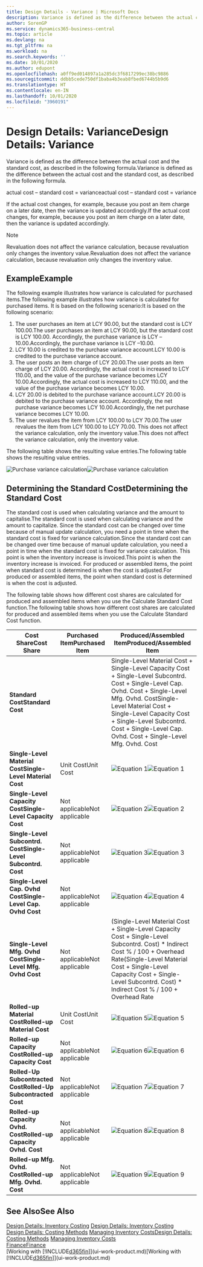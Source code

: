 ```yaml
---
title: Design Details - Variance | Microsoft Docs
description: Variance is defined as the difference between the actual cost and the standard cost, as described in the following formula.
author: SorenGP
ms.service: dynamics365-business-central
ms.topic: article
ms.devlang: na
ms.tgt_pltfrm: na
ms.workload: na
ms.search.keywords: ''
ms.date: 10/01/2020
ms.author: edupont
ms.openlocfilehash: a0ff9ed014897a1a285dc3f6817299ec38bc9886
ms.sourcegitcommit: ddbb5cede750df1baba4b3eab8fbed6744b5b9d6
ms.translationtype: HT
ms.contentlocale: en-IN
ms.lasthandoff: 10/01/2020
ms.locfileid: "3960191"
---
```

# <a name="design-details-variance"></a><span data-ttu-id="548fd-103">Design Details: Variance</span><span class="sxs-lookup"><span data-stu-id="548fd-103">Design Details: Variance</span></span>
<span data-ttu-id="548fd-104">Variance is defined as the difference between the actual cost and the standard cost, as described in the following formula.</span><span class="sxs-lookup"><span data-stu-id="548fd-104">Variance is defined as the difference between the actual cost and the standard cost, as described in the following formula.</span></span>  

 <span data-ttu-id="548fd-105">actual cost – standard cost = variance</span><span class="sxs-lookup"><span data-stu-id="548fd-105">actual cost – standard cost = variance</span></span>  

 <span data-ttu-id="548fd-106">If the actual cost changes, for example, because you post an item charge on a later date, then the variance is updated accordingly.</span><span class="sxs-lookup"><span data-stu-id="548fd-106">If the actual cost changes, for example, because you post an item charge on a later date, then the variance is updated accordingly.</span></span>  

> [!NOTE]  
>  <span data-ttu-id="548fd-107">Revaluation does not affect the variance calculation, because revaluation only changes the inventory value.</span><span class="sxs-lookup"><span data-stu-id="548fd-107">Revaluation does not affect the variance calculation, because revaluation only changes the inventory value.</span></span>  

## <a name="example"></a><span data-ttu-id="548fd-108">Example</span><span class="sxs-lookup"><span data-stu-id="548fd-108">Example</span></span>  
 <span data-ttu-id="548fd-109">The following example illustrates how variance is calculated for purchased items.</span><span class="sxs-lookup"><span data-stu-id="548fd-109">The following example illustrates how variance is calculated for purchased items.</span></span> <span data-ttu-id="548fd-110">It is based on the following scenario:</span><span class="sxs-lookup"><span data-stu-id="548fd-110">It is based on the following scenario:</span></span>  

1.  <span data-ttu-id="548fd-111">The user purchases an item at LCY 90.00, but the standard cost is LCY 100.00.</span><span class="sxs-lookup"><span data-stu-id="548fd-111">The user purchases an item at LCY 90.00, but the standard cost is LCY 100.00.</span></span> <span data-ttu-id="548fd-112">Accordingly, the purchase variance is LCY –10.00.</span><span class="sxs-lookup"><span data-stu-id="548fd-112">Accordingly, the purchase variance is LCY –10.00.</span></span>  
2.  <span data-ttu-id="548fd-113">LCY 10.00 is credited to the purchase variance account.</span><span class="sxs-lookup"><span data-stu-id="548fd-113">LCY 10.00 is credited to the purchase variance account.</span></span>  
3.  <span data-ttu-id="548fd-114">The user posts an item charge of LCY 20.00.</span><span class="sxs-lookup"><span data-stu-id="548fd-114">The user posts an item charge of LCY 20.00.</span></span> <span data-ttu-id="548fd-115">Accordingly, the actual cost is increased to LCY 110.00, and the value of the purchase variance becomes LCY 10.00.</span><span class="sxs-lookup"><span data-stu-id="548fd-115">Accordingly, the actual cost is increased to LCY 110.00, and the value of the purchase variance becomes LCY 10.00.</span></span>  
4.  <span data-ttu-id="548fd-116">LCY 20.00 is debited to the purchase variance account.</span><span class="sxs-lookup"><span data-stu-id="548fd-116">LCY 20.00 is debited to the purchase variance account.</span></span> <span data-ttu-id="548fd-117">Accordingly, the net purchase variance becomes LCY 10.00.</span><span class="sxs-lookup"><span data-stu-id="548fd-117">Accordingly, the net purchase variance becomes LCY 10.00.</span></span>  
5.  <span data-ttu-id="548fd-118">The user revalues the item from LCY 100.00 to LCY 70.00.</span><span class="sxs-lookup"><span data-stu-id="548fd-118">The user revalues the item from LCY 100.00 to LCY 70.00.</span></span> <span data-ttu-id="548fd-119">This does not affect the variance calculation, only the inventory value.</span><span class="sxs-lookup"><span data-stu-id="548fd-119">This does not affect the variance calculation, only the inventory value.</span></span>  

 <span data-ttu-id="548fd-120">The following table shows the resulting value entries.</span><span class="sxs-lookup"><span data-stu-id="548fd-120">The following table shows the resulting value entries.</span></span>  

 <span data-ttu-id="548fd-121">![Purchase variance calculation](media/design_details_inventory_costing_11_purchase_variance.png "Purchase variance calculation")</span><span class="sxs-lookup"><span data-stu-id="548fd-121">![Purchase variance calculation](media/design_details_inventory_costing_11_purchase_variance.png "Purchase variance calculation")</span></span>  

## <a name="determining-the-standard-cost"></a><span data-ttu-id="548fd-122">Determining the Standard Cost</span><span class="sxs-lookup"><span data-stu-id="548fd-122">Determining the Standard Cost</span></span>  
 <span data-ttu-id="548fd-123">The standard cost is used when calculating variance and the amount to capitalise.</span><span class="sxs-lookup"><span data-stu-id="548fd-123">The standard cost is used when calculating variance and the amount to capitalize.</span></span> <span data-ttu-id="548fd-124">Since the standard cost can be changed over time because of manual update calculation, you need a point in time when the standard cost is fixed for variance calculation.</span><span class="sxs-lookup"><span data-stu-id="548fd-124">Since the standard cost can be changed over time because of manual update calculation, you need a point in time when the standard cost is fixed for variance calculation.</span></span> <span data-ttu-id="548fd-125">This point is when the inventory increase is invoiced.</span><span class="sxs-lookup"><span data-stu-id="548fd-125">This point is when the inventory increase is invoiced.</span></span> <span data-ttu-id="548fd-126">For produced or assembled items, the point when standard cost is determined is when the cost is adjusted.</span><span class="sxs-lookup"><span data-stu-id="548fd-126">For produced or assembled items, the point when standard cost is determined is when the cost is adjusted.</span></span>  

 <span data-ttu-id="548fd-127">The following table shows how different cost shares are calculated for produced and assembled items when you use the Calculate Standard Cost function.</span><span class="sxs-lookup"><span data-stu-id="548fd-127">The following table shows how different cost shares are calculated for produced and assembled items when you use the Calculate Standard Cost function.</span></span>  

|<span data-ttu-id="548fd-128">Cost Share</span><span class="sxs-lookup"><span data-stu-id="548fd-128">Cost Share</span></span>|<span data-ttu-id="548fd-129">Purchased Item</span><span class="sxs-lookup"><span data-stu-id="548fd-129">Purchased Item</span></span>|<span data-ttu-id="548fd-130">Produced/Assembled Item</span><span class="sxs-lookup"><span data-stu-id="548fd-130">Produced/Assembled Item</span></span>|  
|----------------|--------------------|------------------------------|  
|<span data-ttu-id="548fd-131">**Standard Cost**</span><span class="sxs-lookup"><span data-stu-id="548fd-131">**Standard Cost**</span></span>||<span data-ttu-id="548fd-132">Single-Level Material Cost + Single-Level Capacity Cost + Single-Level Subcontrd. Cost + Single-Level Cap. Ovhd. Cost + Single-Level Mfg. Ovhd. Cost</span><span class="sxs-lookup"><span data-stu-id="548fd-132">Single-Level Material Cost + Single-Level Capacity Cost + Single-Level Subcontrd. Cost + Single-Level Cap. Ovhd. Cost + Single-Level Mfg. Ovhd. Cost</span></span>|  
|<span data-ttu-id="548fd-133">**Single-Level Material Cost**</span><span class="sxs-lookup"><span data-stu-id="548fd-133">**Single-Level Material Cost**</span></span>|<span data-ttu-id="548fd-134">Unit Cost</span><span class="sxs-lookup"><span data-stu-id="548fd-134">Unit Cost</span></span>|<span data-ttu-id="548fd-135">![Equation 1](media/design_details_inventory_costing_11_equation_1.png "Equation 1")</span><span class="sxs-lookup"><span data-stu-id="548fd-135">![Equation 1](media/design_details_inventory_costing_11_equation_1.png "Equation 1")</span></span>|  
|<span data-ttu-id="548fd-136">**Single-Level Capacity Cost**</span><span class="sxs-lookup"><span data-stu-id="548fd-136">**Single-Level Capacity Cost**</span></span>|<span data-ttu-id="548fd-137">Not applicable</span><span class="sxs-lookup"><span data-stu-id="548fd-137">Not applicable</span></span>|<span data-ttu-id="548fd-138">![Equation 2](media/design_details_inventory_costing_11_equation_2.png "Equation 2")</span><span class="sxs-lookup"><span data-stu-id="548fd-138">![Equation 2](media/design_details_inventory_costing_11_equation_2.png "Equation 2")</span></span>|  
|<span data-ttu-id="548fd-139">**Single-Level Subcontrd. Cost**</span><span class="sxs-lookup"><span data-stu-id="548fd-139">**Single-Level Subcontrd. Cost**</span></span>|<span data-ttu-id="548fd-140">Not applicable</span><span class="sxs-lookup"><span data-stu-id="548fd-140">Not applicable</span></span>|<span data-ttu-id="548fd-141">![Equation 3](media/design_details_inventory_costing_11_equation_3.png "Equation 3")</span><span class="sxs-lookup"><span data-stu-id="548fd-141">![Equation 3](media/design_details_inventory_costing_11_equation_3.png "Equation 3")</span></span>|  
|<span data-ttu-id="548fd-142">**Single-Level Cap. Ovhd Cost**</span><span class="sxs-lookup"><span data-stu-id="548fd-142">**Single-Level Cap. Ovhd Cost**</span></span>|<span data-ttu-id="548fd-143">Not applicable</span><span class="sxs-lookup"><span data-stu-id="548fd-143">Not applicable</span></span>|<span data-ttu-id="548fd-144">![Equation 4](media/design_details_inventory_costing_11_equation_4.png "Equation 4")</span><span class="sxs-lookup"><span data-stu-id="548fd-144">![Equation 4](media/design_details_inventory_costing_11_equation_4.png "Equation 4")</span></span>|  
|<span data-ttu-id="548fd-145">**Single-Level Mfg. Ovhd Cost**</span><span class="sxs-lookup"><span data-stu-id="548fd-145">**Single-Level Mfg. Ovhd Cost**</span></span>|<span data-ttu-id="548fd-146">Not applicable</span><span class="sxs-lookup"><span data-stu-id="548fd-146">Not applicable</span></span>|<span data-ttu-id="548fd-147">(Single-Level Material Cost + Single-Level Capacity Cost + Single-Level Subcontrd. Cost) \* Indirect Cost % / 100 + Overhead Rate</span><span class="sxs-lookup"><span data-stu-id="548fd-147">(Single-Level Material Cost + Single-Level Capacity Cost + Single-Level Subcontrd. Cost) \* Indirect Cost % / 100 + Overhead Rate</span></span>|  
|<span data-ttu-id="548fd-148">**Rolled-up Material Cost**</span><span class="sxs-lookup"><span data-stu-id="548fd-148">**Rolled-up Material Cost**</span></span>|<span data-ttu-id="548fd-149">Unit Cost</span><span class="sxs-lookup"><span data-stu-id="548fd-149">Unit Cost</span></span>|<span data-ttu-id="548fd-150">![Equation 5](media/design_details_inventory_costing_11_equation_5.png "Equation 5")</span><span class="sxs-lookup"><span data-stu-id="548fd-150">![Equation 5](media/design_details_inventory_costing_11_equation_5.png "Equation 5")</span></span>|  
|<span data-ttu-id="548fd-151">**Rolled-up Capacity Cost**</span><span class="sxs-lookup"><span data-stu-id="548fd-151">**Rolled-up Capacity Cost**</span></span>|<span data-ttu-id="548fd-152">Not applicable</span><span class="sxs-lookup"><span data-stu-id="548fd-152">Not applicable</span></span>|<span data-ttu-id="548fd-153">![Equation 6](media/design_details_inventory_costing_11_equation_6.png "Equation 6")</span><span class="sxs-lookup"><span data-stu-id="548fd-153">![Equation 6](media/design_details_inventory_costing_11_equation_6.png "Equation 6")</span></span>|  
|<span data-ttu-id="548fd-154">**Rolled-Up Subcontracted Cost**</span><span class="sxs-lookup"><span data-stu-id="548fd-154">**Rolled-Up Subcontracted Cost**</span></span>|<span data-ttu-id="548fd-155">Not applicable</span><span class="sxs-lookup"><span data-stu-id="548fd-155">Not applicable</span></span>|<span data-ttu-id="548fd-156">![Equation 7](media/design_details_inventory_costing_11_equation_7.png "Equation 7")</span><span class="sxs-lookup"><span data-stu-id="548fd-156">![Equation 7](media/design_details_inventory_costing_11_equation_7.png "Equation 7")</span></span>|  
|<span data-ttu-id="548fd-157">**Rolled-up Capacity Ovhd. Cost**</span><span class="sxs-lookup"><span data-stu-id="548fd-157">**Rolled-up Capacity Ovhd. Cost**</span></span>|<span data-ttu-id="548fd-158">Not applicable</span><span class="sxs-lookup"><span data-stu-id="548fd-158">Not applicable</span></span>|<span data-ttu-id="548fd-159">![Equation 8](media/design_details_inventory_costing_11_equation_8.png "Equation 8")</span><span class="sxs-lookup"><span data-stu-id="548fd-159">![Equation 8](media/design_details_inventory_costing_11_equation_8.png "Equation 8")</span></span>|  
|<span data-ttu-id="548fd-160">**Rolled-up Mfg. Ovhd. Cost**</span><span class="sxs-lookup"><span data-stu-id="548fd-160">**Rolled-up Mfg. Ovhd. Cost**</span></span>|<span data-ttu-id="548fd-161">Not applicable</span><span class="sxs-lookup"><span data-stu-id="548fd-161">Not applicable</span></span>|<span data-ttu-id="548fd-162">![Equation 9](media/design_details_inventory_costing_11_equation_9.png "Equation 9")</span><span class="sxs-lookup"><span data-stu-id="548fd-162">![Equation 9](media/design_details_inventory_costing_11_equation_9.png "Equation 9")</span></span>|  

## <a name="see-also"></a><span data-ttu-id="548fd-163">See Also</span><span class="sxs-lookup"><span data-stu-id="548fd-163">See Also</span></span>  
 <span data-ttu-id="548fd-164">[Design Details: Inventory Costing](design-details-inventory-costing.md) </span><span class="sxs-lookup"><span data-stu-id="548fd-164">[Design Details: Inventory Costing](design-details-inventory-costing.md) </span></span>  
 <span data-ttu-id="548fd-165">[Design Details: Costing Methods](design-details-costing-methods.md) [Managing Inventory Costs](finance-manage-inventory-costs.md)</span><span class="sxs-lookup"><span data-stu-id="548fd-165">[Design Details: Costing Methods](design-details-costing-methods.md) [Managing Inventory Costs](finance-manage-inventory-costs.md)</span></span>  
 [<span data-ttu-id="548fd-166">Finance</span><span class="sxs-lookup"><span data-stu-id="548fd-166">Finance</span></span>](finance.md)  
 <span data-ttu-id="548fd-167">[Working with [!INCLUDE[d365fin](includes/d365fin_md.md)]](ui-work-product.md)</span><span class="sxs-lookup"><span data-stu-id="548fd-167">[Working with [!INCLUDE[d365fin](includes/d365fin_md.md)]](ui-work-product.md)</span></span>

